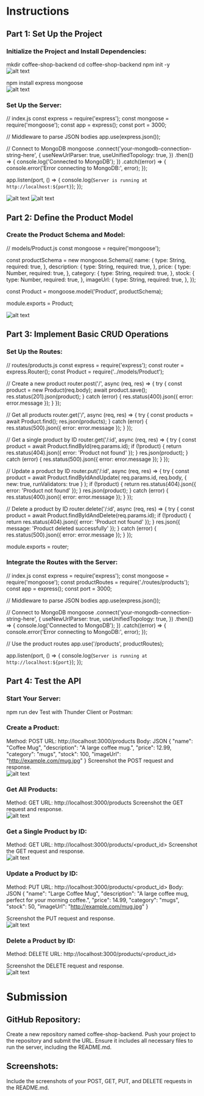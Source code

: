 # Instructions
## Part 1: Set Up the Project
### Initialize the Project and Install Dependencies:

mkdir coffee-shop-backend
cd coffee-shop-backend
npm init -y  
  ![alt text](./documentation/image.png)

npm install express mongoose  
  ![alt text](./documentation/image-2.png)

### Set Up the Server:

// index.js
const express = require('express');
const mongoose = require('mongoose');
const app = express();
const port = 3000;

// Middleware to parse JSON bodies
app.use(express.json());

// Connect to MongoDB
mongoose
  .connect('your-mongodb-connection-string-here', {
    useNewUrlParser: true,
    useUnifiedTopology: true,
  })
  .then(() => {
    console.log('Connected to MongoDB');
  })
  .catch((error) => {
    console.error('Error connecting to MongoDB:', error);
  });

app.listen(port, () => {
  console.log(`Server is running at http://localhost:${port}`);
});  
  
  ![alt text](./documentation/image-3.png)
  ![alt text](./documentation/image-4.png)

## Part 2: Define the Product Model
### Create the Product Schema and Model:

// models/Product.js
const mongoose = require('mongoose');

const productSchema = new mongoose.Schema({
  name: {
    type: String,
    required: true,
  },
  description: {
    type: String,
    required: true,
  },
  price: {
    type: Number,
    required: true,
  },
  category: {
    type: String,
    required: true,
  },
  stock: {
    type: Number,
    required: true,
  },
  imageUrl: {
    type: String,
    required: true,
  },
});

const Product = mongoose.model('Product', productSchema);

module.exports = Product;  
  
  ![alt text](./documentation/image-5.png)
  
## Part 3: Implement Basic CRUD Operations
### Set Up the Routes:

// routes/products.js
const express = require('express');
const router = express.Router();
const Product = require('../models/Product');

// Create a new product
router.post('/', async (req, res) => {
  try {
    const product = new Product(req.body);
    await product.save();
    res.status(201).json(product);
  } catch (error) {
    res.status(400).json({ error: error.message });
  }
});

// Get all products
router.get('/', async (req, res) => {
  try {
    const products = await Product.find();
    res.json(products);
  } catch (error) {
    res.status(500).json({ error: error.message });
  }
});

// Get a single product by ID
router.get('/:id', async (req, res) => {
  try {
    const product = await Product.findById(req.params.id);
    if (!product) {
      return res.status(404).json({ error: 'Product not found' });
    }
    res.json(product);
  } catch (error) {
    res.status(500).json({ error: error.message });
  }
});

// Update a product by ID
router.put('/:id', async (req, res) => {
  try {
    const product = await Product.findByIdAndUpdate(
      req.params.id,
      req.body,
      { new: true, runValidators: true }
    );
    if (!product) {
      return res.status(404).json({ error: 'Product not found' });
    }
    res.json(product);
  } catch (error) {
    res.status(400).json({ error: error.message });
  }
});

// Delete a product by ID
router.delete('/:id', async (req, res) => {
  try {
    const product = await Product.findByIdAndDelete(req.params.id);
    if (!product) {
      return res.status(404).json({ error: 'Product not found' });
    }
    res.json({ message: 'Product deleted successfully' });
  } catch (error) {
    res.status(500).json({ error: error.message });
  }
});

module.exports = router;

### Integrate the Routes with the Server:

// index.js
const express = require('express');
const mongoose = require('mongoose');
const productRoutes = require('./routes/products');
const app = express();
const port = 3000;

// Middleware to parse JSON bodies
app.use(express.json());

// Connect to MongoDB
mongoose
  .connect('your-mongodb-connection-string-here', {
    useNewUrlParser: true,
    useUnifiedTopology: true,
  })
  .then(() => {
    console.log('Connected to MongoDB');
  })
  .catch((error) => {
    console.error('Error connecting to MongoDB:', error);
  });

// Use the product routes
app.use('/products', productRoutes);

app.listen(port, () => {
  console.log(`Server is running at http://localhost:${port}`);
});

## Part 4: Test the API
### Start Your Server:

npm run dev
Test with Thunder Client or Postman:

### Create a Product:

Method: POST
URL: http://localhost:3000/products
Body: JSON
{
  "name": "Coffee Mug",
  "description": "A large coffee mug.",
  "price": 12.99,
  "category": "mugs",
  "stock": 100,
  "imageUrl": "http://example.com/mug.jpg"
}
Screenshot the POST request and response.  
  ![alt text](./documentation/image-6.png)

### Get All Products:

Method: GET
URL: http://localhost:3000/products
Screenshot the GET request and response.  
  ![alt text](./documentation/image-7.png)

### Get a Single Product by ID:

Method: GET
URL: http://localhost:3000/products/<product_id>
Screenshot the GET request and response.  
  ![alt text](./documentation/image-8.png)

### Update a Product by ID:

Method: PUT
URL: http://localhost:3000/products/<product_id>
Body: JSON
{
  "name": "Large Coffee Mug",
  "description": "A large coffee mug, perfect for your morning coffee.",
  "price": 14.99,
  "category": "mugs",
  "stock": 50,
  "imageUrl": "http://example.com/mug.jpg"
}

Screenshot the PUT request and response.  
  ![alt text](./documentation/image-9.png)

### Delete a Product by ID:

Method: DELETE
URL: http://localhost:3000/products/<product_id>

Screenshot the DELETE request and response.  
  ![alt text](./documentation/image-10.png)

# Submission
## GitHub Repository: 
Create a new repository named coffee-shop-backend. Push your project to the repository and submit the URL. Ensure it includes all necessary files to run the server, including the README.md.

## Screenshots: 
Include the screenshots of your POST, GET, PUT, and DELETE requests in the README.md.